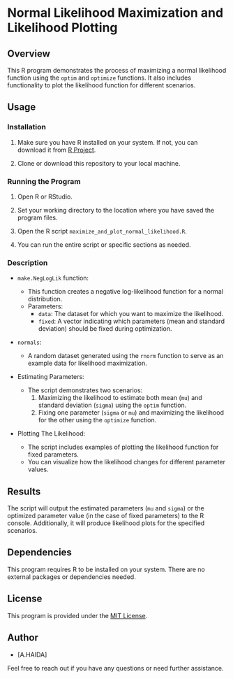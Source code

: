 # Normal Likelihood Maximization and Likelihood Plotting

## Overview

This R program demonstrates the process of maximizing a normal likelihood function using the `optim` and `optimize` functions. It also includes functionality to plot the likelihood function for different scenarios.

## Usage

### Installation

1. Make sure you have R installed on your system. If not, you can download it from [R Project](https://www.r-project.org/).

2. Clone or download this repository to your local machine.

### Running the Program

1. Open R or RStudio.

2. Set your working directory to the location where you have saved the program files.

3. Open the R script `maximize_and_plot_normal_likelihood.R`.

4. You can run the entire script or specific sections as needed.

### Description

- `make.NegLogLik` function:
  - This function creates a negative log-likelihood function for a normal distribution.
  - Parameters:
    - `data`: The dataset for which you want to maximize the likelihood.
    - `fixed`: A vector indicating which parameters (mean and standard deviation) should be fixed during optimization.

- `normals`:
  - A random dataset generated using the `rnorm` function to serve as an example data for likelihood maximization.

- Estimating Parameters:
  - The script demonstrates two scenarios:
    1. Maximizing the likelihood to estimate both mean (`mu`) and standard deviation (`sigma`) using the `optim` function.
    2. Fixing one parameter (`sigma` or `mu`) and maximizing the likelihood for the other using the `optimize` function.

- Plotting The Likelihood:
  - The script includes examples of plotting the likelihood function for fixed parameters.
  - You can visualize how the likelihood changes for different parameter values.

## Results

The script will output the estimated parameters (`mu` and `sigma`) or the optimized parameter value (in the case of fixed parameters) to the R console. Additionally, it will produce likelihood plots for the specified scenarios.

## Dependencies

This program requires R to be installed on your system. There are no external packages or dependencies needed.

## License

This program is provided under the [MIT License](LICENSE).

## Author

- [A.HAIDA]

Feel free to reach out if you have any questions or need further assistance.
